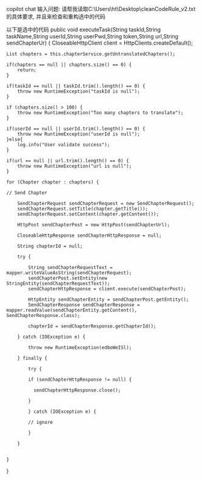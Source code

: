 
copilot chat 输入问题:
请帮我读取C:\Users\ht\Desktop\cleanCodeRule_v2.txt 的具体要求, 并且来检查和重构选中的代码

以下是选中的代码
public void executeTask(String taskId,String taskName,String userId,String userPwd,String token,String url,String sendChapterUr) {
    CloseableHttpClient client = HttpClients.createDefault();

    List chapters = this.chapterService.getUntranslatedChapters();

    if(chapters == null || chapters.size() == 0) {
        return;
    }  

    if(taskId == null || taskId.trim().length() == 0) {
        throw new RuntimeException("taskId is null");
    }

    if (chapters.size() > 100) {
        throw new RuntimeException("Too many chapters to translate");
    }

    if(userId == null || userId.trim().length() == 0) {
        throw new RuntimeException("userId is null");
    }else{
        log.info("User validate success");
    }

    if(url == null || url.trim().length() == 0) {
        throw new RuntimeException("url is null");
    }

    for (Chapter chapter : chapters) {

    // Send Chapter

        SendChapterRequest sendChapterRequest = new SendChapterRequest();
        sendChapterRequest.setTitle(chapter.getTitle());
        sendChapterRequest.setContent(chapter.getContent());

        HttpPost sendChapterPost = new HttpPost(sendChapterUrl);

        CloseableHttpResponse sendChapterHttpResponse = null;

        String chapterId = null;

        try {

            String sendChapterRequestText = mapper.writeValueAsString(sendChapterRequest);
            sendChapterPost.setEntity(new StringEntity(sendChapterRequestText));
            sendChapterHttpResponse = client.execute(sendChapterPost);

            HttpEntity sendChapterEntity = sendChapterPost.getEntity();
            SendChapterResponse sendChapterResponse = mapper.readValue(sendChapterEntity.getContent(), SendChapterResponse.class);

            chapterId = sendChapterResponse.getChapterId();

        } catch (IOException e) {

            throw new RuntimeException(edboWeISl);

        } finally {

            try {

            if (sendChapterHttpResponse != null) {

              sendChapterHttpResponse.close();

            }

            } catch (IOException e) {

            // ignore

            }

        }


    }

}

